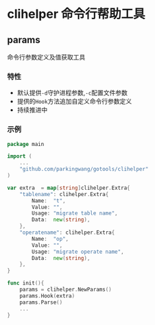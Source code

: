 # clihelper 命令行帮助工具

## params

命令行参数定义及值获取工具

### 特性

* 默认提供`-d`守护进程参数,`-c`配置文件参数
* 提供的`Hook`方法追加自定义命令行参数定义
* 持续推进中

### 示例

```go
package main

import (
    ...
    "github.com/parkingwang/gotools/clihelper"
)

var extra  = map[string]clihelper.Extra{
    "tablename": clihelper.Extra{
        Name:  "t",
        Value: "",
        Usage: "migrate table name",
        Data:  new(string),
    },
    "operatename": clihelper.Extra{
        Name:  "op",
        Value: "",
        Usage: "migrate operate name",
        Data:  new(string),
    },
}

func init(){
    params = clihelper.NewParams()
    params.Hook(extra)
    params.Parse()
    ...
}

```
